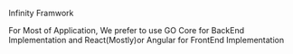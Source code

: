 Infinity Framwork 

For Most of Application, We prefer to use GO Core for BackEnd Implementation and React(Mostly)or Angular for FrontEnd Implementation  

